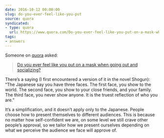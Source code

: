 ```yaml
---
date: 2016-10-12 00:00:00
slug: do-you-ever-feel-like-you-put
source: quora
syndicated:
- type: quora
  url: https://www.quora.com/Do-you-ever-feel-like-you-put-on-a-mask-when-going-out-and-socializing/answer/Roy-Tang
tags:
- answers
---
```


Someone on [quora](https://quora.com) asked:

> [Do you ever feel like you put on a mask when going out and socializing?](https://www.quora.com/Do-you-ever-feel-like-you-put-on-a-mask-when-going-out-and-socializing/answer/Roy-Tang)


There’s a saying (I first encountered a version of it in the novel Shogun): “The Japanese say you have three faces. The first face, you show to the world. The second face, you show to your close friends, and your family. The third face, you never show anyone. It is the truest reflection of who you are.”

It’s a simplification, and it doesn’t apply only to the Japanese. People choose how to present themselves to different audiences. This is because no matter how self-confident we are, on some level we still crave other people’s approval, so we tailor how we present ourselves depending on what we perceive the audience we face will approve of.